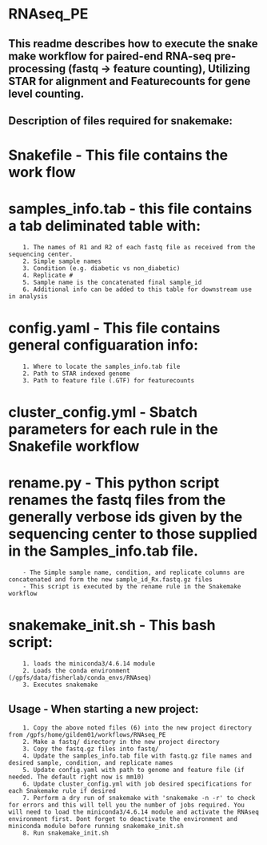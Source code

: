 # RNAseq_PE
## This readme describes how to execute the snake make workflow for paired-end RNA-seq pre-processing (fastq -> feature counting), Utilizing STAR for alignment and Featurecounts for gene level counting.

## Description of files required for snakemake:

# Snakefile - This file contains the work flow
# samples_info.tab - this file contains a tab deliminated table with:
		1. The names of R1 and R2 of each fastq file as received from the sequencing center. 
		2. Simple sample names
		3. Condition (e.g. diabetic vs non_diabetic)
		4. Replicate #
		5. Sample name is the concatenated final sample_id 
		6. Additional info can be added to this table for downstream use in analysis
# config.yaml - This file contains general configuaration info:
		1. Where to locate the samples_info.tab file
		2. Path to STAR indexed genome
		3. Path to feature file (.GTF) for featurecounts
# cluster_config.yml - Sbatch parameters for each rule in the Snakefile workflow
# rename.py - This python script renames the fastq files from the generally verbose ids given by the sequencing center to those supplied in the Samples_info.tab file.
		- The Simple sample name, condition, and replicate columns are concatenated and form the new sample_id_Rx.fastq.gz files
		- This script is executed by the rename rule in the Snakemake workflow
# snakemake_init.sh - This bash script:
		1. loads the miniconda3/4.6.14 module
		2. Loads the conda environment (/gpfs/data/fisherlab/conda_envs/RNAseq)
		3. Executes snakemake

## Usage - When starting a new project:
		1. Copy the above noted files (6) into the new project directory from /gpfs/home/gildem01/workflows/RNAseq_PE
		2. Make a fastq/ directory in the new project directory
		3. Copy the fastq.gz files into fastq/ 
		4. Update the samples_info.tab file with fastq.gz file names and desired sample, condition, and replicate names
		5. Update config.yaml with path to genome and feature file (if needed. The default right now is mm10)
		6. Update cluster_config.yml with job desired specifications for each Snakemake rule if desired
		7. Perform a dry run of snakemake with 'snakemake -n -r' to check for errors and this will tell you the number of jobs required. You will need to load the miniconda3/4.6.14 module and activate the RNAseq environment first. Dont forget to deactivate the environment and miniconda module before running snakemake_init.sh
		8. Run snakemake_init.sh
